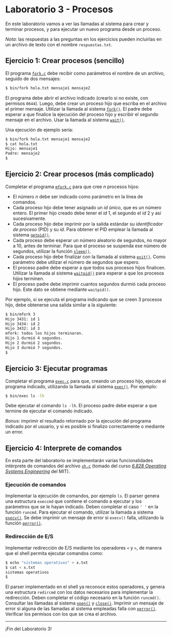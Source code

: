 # Laboratorio 3 - Procesos

En este laboratorio vamos a ver las llamadas al sistema para crear y terminar procesos, y para ejecutar un nuevo programa desde un proceso.

_Nota_: las respuestas a las preguntas en los ejercicios pueden incluirlas en un archivo de texto con el nombre `respuestas.txt`.

## Ejercicio 1: Crear procesos (sencillo)

El programa [`fork.c`](fork.c) debe recibir como parámetros el nombre de un archivo, seguido de dos mensajes:

```sh
$ bin/fork hola.txt mensaje1 mensaje2
```

El programa debe abrir el archivo indicado (crearlo si no existe, con permisos `0644`). Luego, debe crear un proceso hijo que escriba en el archivo el primer mensaje. Utilizar la llamada al sistema [`fork()`](http://man7.org/linux/man-pages/man2/fork.2.html). El padre debe esperar a que finalice la ejecución del proceso hijo y escribir el segundo mensaje en el archivo. Usar la llamada al sistema [`wait()`](http://man7.org/linux/man-pages/man2/wait.2.html).

Una ejecución de ejemplo sería:

```sh
$ bin/fork hola.txt mensaje1 mensaje2
$ cat hola.txt
Hijo: mensaje1
Padre: mensaje2
$
```

## Ejercicio 2: Crear procesos (más complicado)

Completar el programa [`mfork.c`](mfork.c) para que cree *n* procesos hijos:

* El número *n* debe ser indicado como parámetro en la línea de comandos.
* Cada proceso hijo debe tener asignado un _id_ único, que es un número entero. El primer hijo creado debe tener el _id_ 1, el segundo el _id_ 2 y así sucesivamente.
* Cada proceso hijo debe imprimir por la salida estándar su *identificador de proceso* (PID) y su _id_. Para obtener el PID emplear la llamada al sistema [`getpid()`](http://man7.org/linux/man-pages/man2/getpid.2.html).
* Cada proceso debe esperar un número aleatorio de segundos, no mayor a 10, antes de terminar. Para que el proceso se suspenda ese número de segundos, utilizar la función [`sleep()`](http://man7.org/linux/man-pages/man3/sleep.3.html).
* Cada proceso hijo debe finalizar con la llamada al sistema [`exit()`](http://man7.org/linux/man-pages/man2/exit.3.html). Como parámetro debe utilizar el número de segundos que espero.
* El proceso padre debe esperar a que todos sus procesos hijos finalicen. Utilizar la llamada al sistema [`waitpid()`](http://man7.org/linux/man-pages/man2/waitpid.2.html) para esperar a que los procesos hijos terminen.
* El proceso padre debe imprimir cuantos segundos durmió cada proceso hijo. Este dato se obtiene mediante `waitpid()`.

Por ejemplo, si se ejecuta el programa indicando que se creen 3 procesos hijo, debe obtenerse una salida similar a la siguiente:

```bash
$ bin/mfork 3
Hijo 3431: id 1
Hijo 3434: id 2
Hijo 3432: id 3
mfork: todos los hijos terminaron.
Hijo 1 durmió 4 segundos.
Hijo 2 durmió 2 segundos.
Hijo 3 durmió 7 segundos.
$
```

## Ejercicio 3: Ejecutar programas

Completar el programa [`exec.c`](exec.c) para que, creando un proceso hijo, ejecute el programa indicado, utilizando la llamada al sistema [`exec()`](http://man7.org/linux/man-pages/man3/exec.3.html). Por ejemplo:

```sh
$ bin/exec ls -lh
```

Debe ejecutar el comando `ls -lh`. El proceso padre debe esperar a que termine de ejecutar el comando indicado.

_Bonus_: imprimir el resultado retornado por la ejecución del programa indicado por el usuario, y si es posible si finalizo correctamente o mediante un error.

## Ejercicio 4: Interprete de comandos

En esta parte del laboratorio se implementarán varias funcionalidades intérprete de comandos del archivo [`sh.c`](sh.c) (tomado del curso [_6.828 Operating Systems Engineering_](https://pdos.csail.mit.edu/6.828/) del MIT).

### Ejecución de comandos

Implementar la ejecución de comandos, por ejemplo `ls`. El parser genera una estructura `execcmd` que contiene el comando a ejecutar y los parámetros que se le hayan indicado. Deben completar el caso `' '` en la función `runcmd`. Para ejecutar el comando, utilizar la llamada a sistema [`execv()`](http://man7.org/linux/man-pages/man3/exec.3.html). Se debe imprimir un mensaje de error si `execv()` falla, utilizando la función [`perror()`](http://man7.org/linux/man-pages/man3/perror.3.html).

### Redirección de E/S

Implementar redirección de E/S mediante los operadores `<` y `>`, de manera que el shell permita ejecutar comandos como:

```bash
$ echo "sistemas operativos" > x.txt
$ cat < x.txt
sistemas operativos
$
```

El parser implementado en el shell ya reconoce estos operadores, y genera una estructura `redircmd` con los datos necesarios para implementar la redirección. Deben completar el código necesario en la función `runcmd()`. Consultar las llamadas al sistema [`open()`](http://man7.org/linux/man-pages/man2/open.2.html) y [`close()`](http://man7.org/linux/man-pages/man2/close.2.html). Imprimir un mensaje de error si alguna de las llamadas al sistema empleadas falla con [`perror()`](http://man7.org/linux/man-pages/man3/perror.3.html). Verificar los permisos con los que se crea el archivo.

---

¡Fin del Laboratorio 3!
